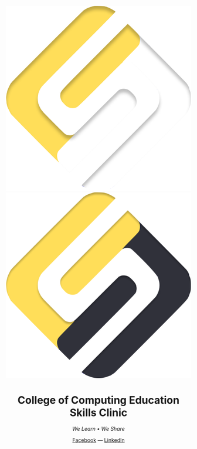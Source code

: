 <p align="center">


![Fancy logo](./images/csc-dark.png#gh-dark-mode-only)
![Fancy logo](./images/csc-light.png#gh-light-mode-only)

</p>
<h1 align="center">
College of Computing Education Skills Clinic
</h1>
<p align="center">
<i>
We Learn • We Share
</i>
<p>
<div align="center">
  <a href="https://vitejs.dev/">Facebook</a> —
  <a href="https://vitejs.dev/guide">LinkedIn</a>
</div>
